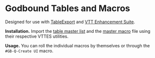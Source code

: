 # Godbound Tables and Macros

Designed for use with [TableExport](https://app.roll20.net/forum/post/1144568/script-tableexport-a-script-for-exporting-rollable-tables-between-accounts) and [VTT Enhancement Suite](https://justas-d.github.io/roll20-enhancement-suite/).

**Installation.** Import the [table master list](tables/master_table.txt) and the [master macro](macros/master_macro_vttes.json) file using their respective VTTES utilities.

**Usage.** You can roll the individual macros by themselves or through the `#GB-Q-Create UI` macro.
